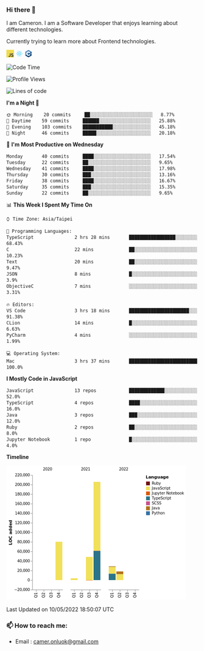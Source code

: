 ### Hi there 👋

I am Cameron. I am a Software Developer that enjoys learning about different technologies.

Currently trying to learn more about Frontend technologies.


<code><img height="20" src="https://raw.githubusercontent.com/github/explore/80688e429a7d4ef2fca1e82350fe8e3517d3494d/topics/javascript/javascript.png"></code>
<code><img height="20" src="https://raw.githubusercontent.com/github/explore/80688e429a7d4ef2fca1e82350fe8e3517d3494d/topics/react/react.png"></code>
<code><img height="20" src="https://raw.githubusercontent.com/github/explore/80688e429a7d4ef2fca1e82350fe8e3517d3494d/topics/cpp/cpp.png"></code>



<!--START_SECTION:waka-->
![Code Time](http://img.shields.io/badge/Code%20Time-414%20hrs%2022%20mins-blue)

![Profile Views](http://img.shields.io/badge/Profile%20Views-139-blue)

![Lines of code](https://img.shields.io/badge/From%20Hello%20World%20I%27ve%20Written-385%20Thousand%20lines%20of%20code-blue)

**I'm a Night 🦉** 

```text
🌞 Morning    20 commits     ██░░░░░░░░░░░░░░░░░░░░░░░   8.77% 
🌆 Daytime    59 commits     ██████░░░░░░░░░░░░░░░░░░░   25.88% 
🌃 Evening    103 commits    ███████████░░░░░░░░░░░░░░   45.18% 
🌙 Night      46 commits     █████░░░░░░░░░░░░░░░░░░░░   20.18%

```
📅 **I'm Most Productive on Wednesday** 

```text
Monday       40 commits     ████░░░░░░░░░░░░░░░░░░░░░   17.54% 
Tuesday      22 commits     ██░░░░░░░░░░░░░░░░░░░░░░░   9.65% 
Wednesday    41 commits     ████░░░░░░░░░░░░░░░░░░░░░   17.98% 
Thursday     30 commits     ███░░░░░░░░░░░░░░░░░░░░░░   13.16% 
Friday       38 commits     ████░░░░░░░░░░░░░░░░░░░░░   16.67% 
Saturday     35 commits     ███░░░░░░░░░░░░░░░░░░░░░░   15.35% 
Sunday       22 commits     ██░░░░░░░░░░░░░░░░░░░░░░░   9.65%

```


📊 **This Week I Spent My Time On** 

```text
⌚︎ Time Zone: Asia/Taipei

💬 Programming Languages: 
TypeScript               2 hrs 28 mins       █████████████████░░░░░░░░   68.43% 
C                        22 mins             ██░░░░░░░░░░░░░░░░░░░░░░░   10.23% 
Text                     20 mins             ██░░░░░░░░░░░░░░░░░░░░░░░   9.47% 
JSON                     8 mins              █░░░░░░░░░░░░░░░░░░░░░░░░   3.9% 
ObjectiveC               7 mins              ░░░░░░░░░░░░░░░░░░░░░░░░░   3.31%

🔥 Editors: 
VS Code                  3 hrs 18 mins       ██████████████████████░░░   91.38% 
CLion                    14 mins             █░░░░░░░░░░░░░░░░░░░░░░░░   6.63% 
PyCharm                  4 mins              ░░░░░░░░░░░░░░░░░░░░░░░░░   1.99%

💻 Operating System: 
Mac                      3 hrs 37 mins       █████████████████████████   100.0%

```

**I Mostly Code in JavaScript** 

```text
JavaScript               13 repos            █████████████░░░░░░░░░░░░   52.0% 
TypeScript               4 repos             ████░░░░░░░░░░░░░░░░░░░░░   16.0% 
Java                     3 repos             ███░░░░░░░░░░░░░░░░░░░░░░   12.0% 
Ruby                     2 repos             ██░░░░░░░░░░░░░░░░░░░░░░░   8.0% 
Jupyter Notebook         1 repo              █░░░░░░░░░░░░░░░░░░░░░░░░   4.0%

```


**Timeline**

![Chart not found](https://raw.githubusercontent.com/camer0nluo/camer0nluo/main/charts/bar_graph.png) 


 Last Updated on 10/05/2022 18:50:07 UTC
<!--END_SECTION:waka-->

### 📫 How to reach me:
- Email : camer.onluok@gmail.com
